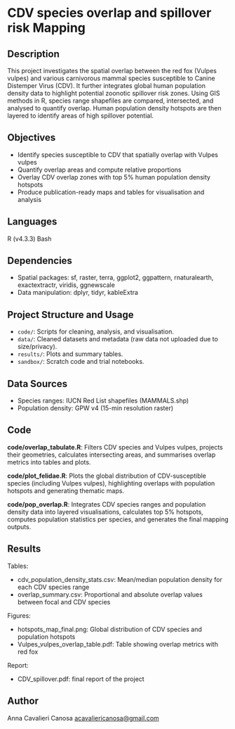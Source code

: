 # CDV species overlap and spillover risk Mapping

## Description
This project investigates the spatial overlap between the red fox (Vulpes vulpes) and various carnivorous mammal species susceptible to Canine Distemper Virus (CDV). It further integrates global human population density data to highlight potential zoonotic spillover risk zones.
Using GIS methods in R, species range shapefiles are compared, intersected, and analysed to quantify overlap. Human population density hotspots are then layered to identify areas of high spillover potential.

## Objectives 
- Identify species susceptible to CDV that spatially overlap with Vulpes vulpes
- Quantify overlap areas and compute relative proportions
- Overlay CDV overlap zones with top 5% human population density hotspots
- Produce publication-ready maps and tables for visualisation and analysis

## Languages
R (v4.3.3) 
Bash 

    
## Dependencies
- Spatial packages: sf, raster, terra, ggplot2, ggpattern, rnaturalearth, exactextractr, viridis, ggnewscale
- Data manipulation: dplyr, tidyr, kableExtra

## Project Structure and Usage
- `code/`: Scripts for cleaning, analysis, and visualisation.
- `data/`: Cleaned datasets and metadata (raw data not uploaded due to size/privacy).
- `results/`: Plots and summary tables.
- `sandbox/`: Scratch code and trial notebooks.

## Data Sources
- Species ranges: IUCN Red List shapefiles (MAMMALS.shp)
- Population density: GPW v4 (15-min resolution raster)

## Code
**code/overlap_tabulate.R**: Filters CDV species and Vulpes vulpes, projects their geometries, calculates intersecting areas, and summarises overlap metrics into tables and plots.

**code/plot_felidae.R**: Plots the global distribution of CDV-susceptible species (including Vulpes vulpes), highlighting overlaps with population hotspots and generating thematic maps.

**code/pop_overlap.R**: Integrates CDV species ranges and population density data into layered visualisations, calculates top 5% hotspots, computes population statistics per species, and generates the final mapping outputs.

## Results
Tables:
- cdv_population_density_stats.csv: Mean/median population density for each CDV species range
- overlap_summary.csv: Proportional and absolute overlap values between focal and CDV species

Figures:
- hotspots_map_final.png: Global distribution of CDV species and population hotspots
- Vulpes_vulpes_overlap_table.pdf: Table showing overlap metrics with red fox

Report:
- CDV_spillover.pdf: final report of the project

## Author
   Anna Cavalieri Canosa
    	acavaliericanosa@gmail.com

